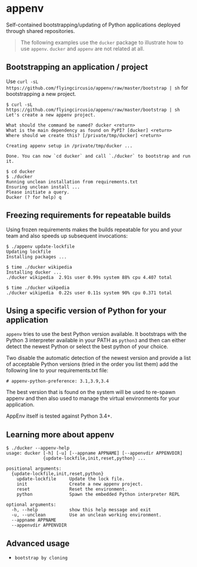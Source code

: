 # appenv

Self-contained bootstrapping/updating of Python applications deployed through shared repositories.

> The following examples use the `ducker` package to illustrate how to use
>`appenv`. `ducker` and `appenv` are not related at all.

## Bootstrapping an application / project

Use `curl -sL https://github.com/flyingcircusio/appenv/raw/master/bootstrap | sh` for bootstrapping a new project.

```
$ curl -sL https://github.com/flyingcircusio/appenv/raw/master/bootstrap | sh
Let's create a new appenv project.

What should the command be named? ducker <return>
What is the main dependency as found on PyPI? [ducker] <return>
Where should we create this? [/private/tmp/ducker] <return>

Creating appenv setup in /private/tmp/ducker ...

Done. You can now `cd ducker` and call `./ducker` to bootstrap and run it.

$ cd ducker
$ ./ducker
Running unclean installation from requirements.txt
Ensuring unclean install ...
Please initiate a query.
Ducker (? for help) q
```

## Freezing requirements for repeatable builds

Using frozen requirements makes the builds repeatable for you and your team
and also speeds up subsequent invocations:

```
$ ./appenv update-lockfile
Updating lockfile
Installing packages ...

$ time ./ducker wikipedia
Installing ducker ...
./ducker wikipedia  2.91s user 0.99s system 88% cpu 4.407 total

$ time ./ducker wikpedia
./ducker wikipedia  0.22s user 0.11s system 90% cpu 0.371 total

```

## Using a specific version of Python for your application

`appenv` tries to use the best Python version available. It bootstraps with
the Python 3 interpreter available in your PATH as `python3` and then can
either detect the newest Python or select the best python of your choice.

Two disable the automatic detection of the newest version and provide a 
list of acceptable Python versions (tried in the order you list them)
add the following line to your requirements.txt file:

```
# appenv-python-preference: 3.1,3.9,3.4
```

The best version that is found on the system will be used to re-spawn appenv
and then also used to manage the virtual environments for your application.

AppEnv itself is tested against Python 3.4+.

## Learning more about appenv

```
$ ./ducker --appenv-help
usage: ducker [-h] [-u] [--appname APPNAME] [--appenvdir APPENVDIR]
              {update-lockfile,init,reset,python} ...

positional arguments:
  {update-lockfile,init,reset,python}
    update-lockfile     Update the lock file.
    init                Create a new appenv project.
    reset               Reset the environment.
    python              Spawn the embedded Python interpreter REPL

optional arguments:
  -h, --help            show this help message and exit
  -u, --unclean         Use an unclean working environment.
  --appname APPNAME
  --appenvdir APPENVDIR
```


## Advanced usage

* ``bootstrap by cloning``
